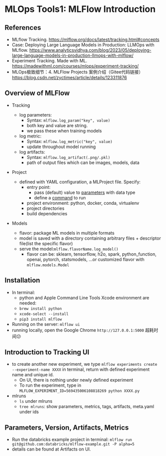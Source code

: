 # MLOps Tools1: MLFlow Introduction

## References

- MLflow Tracking. <https://mlflow.org/docs/latest/tracking.html#concepts>
- Case: Deploying Large Language Models in Production: LLMOps with MLflow. <https://www.analyticsvidhya.com/blog/2023/05/deploying-large-language-models-in-production-llmops-with-mlflow/>
- Experiment Tracking. Made with ML. <https://madewithml.com/courses/mlops/experiment-tracking/>
- MLOps极致细节：4. MLFlow Projects 案例介绍（Gitee代码链接）<https://blog.csdn.net/zyctimes/article/details/123311876>

## Overview of MLFlow

- Tracking
  - log parameters: 
    - Syntax: `mlflow.log_param("key", value)`
    - both key and value are string.
    - we pass these when training models
  - log metric:
    - Syntax: `mlflow.log_metric("key", value)`
    - update throughout model running
  - log artifacts:
    - Syntax: `mlflow.log_artifact(.png/.pkl)`
    - path of output files which can be images, models, data

- Project
  - defined with YAML configuration, a MLProject file. Specify:
    - entry point: 
      - pass (default) value to <u>parameters</u> with data type
      - define a <u>command</u> to run
    - project environment: python, docker, conda, virtualenv
    - project directories
    - build dependencies

- Models
  - flavor: package ML models in multiple formats
  - model is saved with a directory containing arbitrary files + descriptor file(list the specific flavor)
  - serve the model:`mlflow.flavorName.log_model()`
    - flavor can be: sklearn, tensorflow, h2o, spark, python_function, openai, pytorch, statsmodels, ...or customized flavor with `mlflow.models.Model`

## Installation

- In terminal: 
  - python and Apple Command Line Tools Xcode environment are needed: 
  - `brew install python`
  - `xcode-select --install`
  - `pip3 install mlflow`
- Running on the server: `mlflow ui`
- running locally, open the Google Chrome `http://127.0.0.1:5000`
超耗时间😕

## Introduction to Tracking UI

- to create another new experiment, we type `mlflow experiments create --experiment-name XXXX` in terminal, return with defined experiment name and unique id. 
  - On UI, there is nothing under newly defined experiment
  - To run the experiment, type in `MLFLOW_EXPERIMENT_ID=569435006108818269 python XXXX.py`
- mlruns
  - `ls` under mlruns
  - `tree mlruns`: show parameters, metrics, tags, artifacts, meta.yaml under ids

## Parameters, Version, Artifacts, Metrics

- Run the databricks example project in terminal: `mlflow run git@github.com:databricks/mlflow-example.git -P alpha=5`
- details can be found at Artifacts on UI.